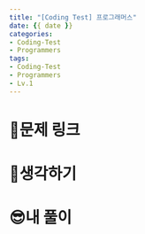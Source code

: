 ```yaml
---
title: "[Coding Test] 프로그래머스"
date: {{ date }}
categories:
- Coding-Test
- Programmers
tags:
- Coding-Test
- Programmers
- Lv.1
---
```

# 📃문제 링크

# 🤨생각하기

# 😎내 풀이
```js
```